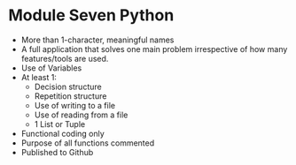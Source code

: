 # Module Seven Python
- More than 1-character, meaningful names
- A full application that solves one main problem irrespective of how many features/tools are used.
- Use of Variables
- At least 1:
    - Decision structure
    - Repetition structure
    - Use of writing to a file
    - Use of reading from a file
    - 1 List or Tuple
- Functional coding only
- Purpose of all functions commented
- Published to Github